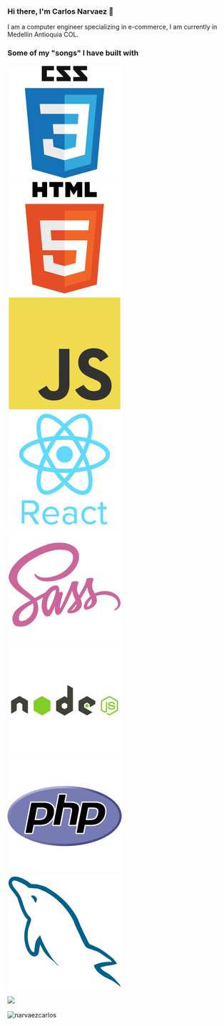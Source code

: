 <h3 align="left">Hi there, I'm <b>Carlos Narvaez</b> 🎸</h3>
<p>I am a computer engineer specializing in e-commerce, I am currently in Medellin Antioquia COL.</p>

<!-- skills -->

<h3 align="left">Some of my "songs" I have built with</h3>
<p align="left">
    <img src="https://raw.githubusercontent.com/devicons/devicon/master/icons/css3/css3-original-wordmark.svg" alt="css3"/>
    <img src="https://raw.githubusercontent.com/devicons/devicon/master/icons/html5/html5-original-wordmark.svg" alt="html5"/>
    <img src="https://raw.githubusercontent.com/devicons/devicon/master/icons/javascript/javascript-original.svg" alt="javascript"/>
    <img src="https://raw.githubusercontent.com/devicons/devicon/master/icons/react/react-original-wordmark.svg" alt="react"/>
    <img src="https://raw.githubusercontent.com/devicons/devicon/master/icons/sass/sass-original.svg" alt="sass"/> 
    <img src="https://raw.githubusercontent.com/devicons/devicon/master/icons/nodejs/nodejs-original-wordmark.svg" alt="nodejs"/>
    <img src="https://raw.githubusercontent.com/devicons/devicon/master/icons/php/php-original.svg" alt="php"/>
    <img src="https://raw.githubusercontent.com/devicons/devicon/master/icons/mysql/mysql-original.svg" alt="mysql"/>
</p>


<!-- networks -->

<p dir="auto">
  <a href="http://www.linkedin.com/in/narvaez-carlos" rel="nofollow">
    <img
      src="https://camo.githubusercontent.com/a493f6833f99fb3c85788d6d9305e6b7a42b838e5ee5d138fd9a8214a7e77472/68747470733a2f2f696d672e736869656c64732e696f2f62616467652f6c696e6b6564696e2d2532333030373742352e7376673f267374796c653d666f722d7468652d6261646765266c6f676f3d6c696e6b6564696e266c6f676f436f6c6f723d7768697465"
      height="25"
      data-canonical-src="https://img.shields.io/badge/linkedin-%230077B5.svg?&amp;style=for-the-badge&amp;logo=linkedin&amp;logoColor=white"
      style="max-width: 100%;">
  </a>
  </p>
</div>

<!-- views -->
<p align="left"> <img src="https://komarev.com/ghpvc/?username=narvaezcarlos&label=Profile%20views&color=brightgreen&style=for-the-badge"
    alt="narvaezcarlos" /> </p>

<!--
**narvaezcarlos/narvaezcarlos** is a ✨ _special_ ✨ repository because its `README.md` (this file) appears on your GitHub profile.

Here are some ideas to get you started:

- 🔭 I’m currently working on ...
- 🌱 I’m currently learning ...
- 👯 I’m looking to collaborate on ...
- 🤔 I’m looking for help with ...
- 💬 Ask me about ...
- 📫 How to reach me: ...
- 😄 Pronouns: ...
- ⚡ Fun fact: ...
-->
